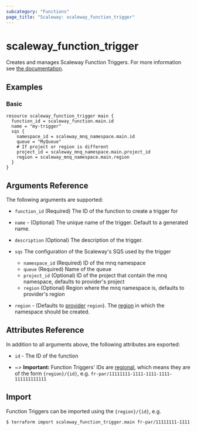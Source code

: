 ```yaml
---
subcategory: "Functions"
page_title: "Scaleway: scaleway_function_trigger"
---
```


# scaleway_function_trigger

Creates and manages Scaleway Function Triggers.
For more information see [the documentation](https://www.scaleway.com/en/developers/api/serverless-functions/#path-triggers).

## Examples

### Basic

```hcl
resource scaleway_function_trigger main {
  function_id = scaleway_function.main.id
  name = "my-trigger"
  sqs {
    namespace_id = scaleway_mnq_namespace.main.id
    queue = "MyQueue"
    # If project or region is different
    project_id = scaleway_mnq_namespace.main.project_id
    region = scaleway_mnq_namespace.main.region
  }
}
```

## Arguments Reference

The following arguments are supported:

- `function_id` (Required) The ID of the function to create a trigger for

- `name` - (Optional) The unique name of the trigger. Default to a generated name.

- `description` (Optional) The description of the trigger.

- `sqs` The configuration of the Scaleway's SQS used by the trigger
  - `namespace_id` (Required) ID of the mnq namespace
  - `queue` (Required) Name of the queue
  - `project_id` (Optional) ID of the project that contain the mnq namespace, defaults to provider's project
  - `region` (Optional) Region where the mnq namespace is, defaults to provider's region

- `region` - (Defaults to [provider](../index.md#region) `region`). The [region](../guides/regions_and_zones.md#regions) in which the namespace should be created.


## Attributes Reference

In addition to all arguments above, the following attributes are exported:

- `id` - The ID of the function

- ~> **Important:** Function Triggers' IDs are [regional](../guides/regions_and_zones.md#resource-ids), which means they are of the form `{region}/{id}`, e.g. `fr-par/11111111-1111-1111-1111-111111111111`

## Import

Function Triggers can be imported using the `{region}/{id}`, e.g.

```bash
$ terraform import scaleway_function_trigger.main fr-par/11111111-1111-1111-1111-111111111111
```
